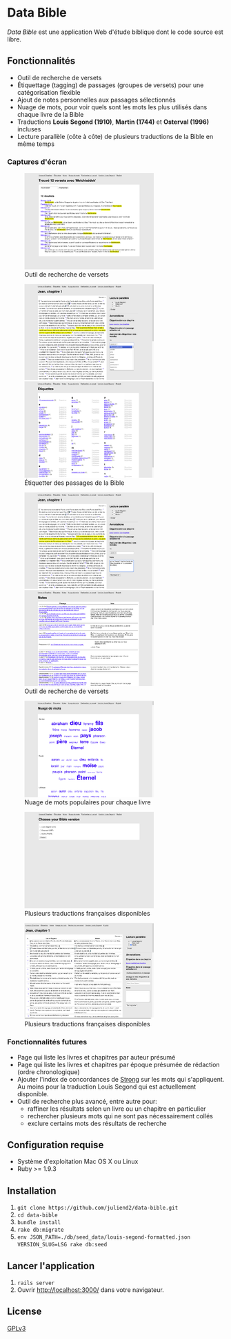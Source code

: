 # Data Bible

*Data Bible* est une application Web d'étude biblique dont le code source est libre.

## Fonctionnalités

* Outil de recherche de versets
* Étiquettage (tagging) de passages (groupes de versets) pour une catégorisation flexible
* Ajout de notes personnelles aux passages sélectionnés
* Nuage de mots, pour voir quels sont les mots les plus utilisés dans chaque
  livre de la Bible
* Traductions **Louis Segond (1910)**, **Martin (1744)** et **Osterval (1996)** incluses
* Lecture parallèle (côte à côte) de plusieurs traductions de la Bible en même temps

### Captures d'écran

<figure>
<a href="doc/db_searchresults.gif"><img src="doc/db_searchresults.gif" width="300px" /></a>
<figcaption>Outil de recherche de versets</figcaption>
</figure>

<figure>
<a href="doc/db_tagger.gif"><img src="doc/db_tagger.gif" width="300px" /></a>
<a href="doc/db_tags.gif"><img src="doc/db_tags.gif" width="300px" /></a>
<figcaption>Étiquetter des passages de la Bible</figcaption>
</figure>

<figure>
<a href="doc/db_annoter.gif"><img src="doc/db_annoter.gif" width="300px" /></a>
<a href="doc/db_notes.gif"><img src="doc/db_notes.gif" width="300px" /></a>
<figcaption>Outil de recherche de versets</figcaption>
</figure>

<figure>
<a href="doc/db_wordcloud.gif"><img src="doc/db_wordcloud.gif" width="300px" /></a>
<figcaption>Nuage de mots populaires pour chaque livre</figcaption>
</figure>

<figure>
<a href="doc/db_versions.gif"><img src="doc/db_versions.gif" width="300px" /></a>
<figcaption>Plusieurs traductions françaises disponibles</figcaption>
</figure>

<figure>
<a href="doc/db_lecture_parallele.gif"><img src="doc/db_lecture_parallele.gif" width="300px" /></a>
<figcaption>Plusieurs traductions françaises disponibles</figcaption>
</figure>

### Fonctionnalités futures

* Page qui liste les livres et chapitres par auteur présumé
* Page qui liste les livres et chapitres par époque présumée de rédaction (ordre chronologique)
* Ajouter l'index de concordances de [Strong](https://en.wikipedia.org/wiki/Strong%27s_Concordance) sur les mots qui s'appliquent. Au moins pour la traduction Louis Segond qui est actuellement disponible.
* Outil de recherche plus avancé, entre autre pour:
  * raffiner les résultats selon un livre ou un chapitre en particulier
  * rechercher plusieurs mots qui ne sont pas nécessairement collés
  * exclure certains mots des résultats de recherche

## Configuration requise

* Système d'exploitation Mac OS X ou Linux
* Ruby >= 1.9.3

## Installation

1. `git clone https://github.com/juliend2/data-bible.git`
2. `cd data-bible`
3. `bundle install`
4. `rake db:migrate`
5. `env JSON_PATH=./db/seed_data/louis-segond-formatted.json VERSION_SLUG=LSG rake db:seed`

## Lancer l'application

1. `rails server`
2. Ouvrir [http://localhost:3000/](http://localhost:3000/) dans votre
   navigateur.

## License

[GPLv3](http://www.gnu.org/licenses/gpl-3.0.fr.html)
